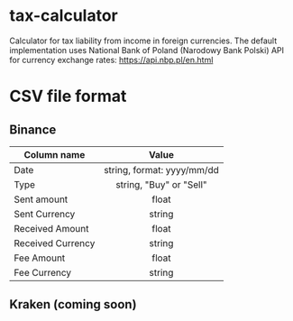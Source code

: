 # tax-calculator
Calculator for tax liability from income in foreign currencies. The default implementation uses National Bank of Poland (Narodowy Bank Polski) API for currency exchange rates: https://api.nbp.pl/en.html

# CSV file format
## Binance
| Column name | Value |
|-------------|:-------:|
| Date            |   string, format: yyyy/mm/dd    |
|    Type         |   string, "Buy" or "Sell"    |
|    Sent amount         |    float   |
|    Sent Currency        |  string     |
|    Received Amount       |    float   |
|    Received Currency         |   string    |
|    Fee Amount       |   float    |
|    Fee Currency         |    string   |


## Kraken (coming soon)
